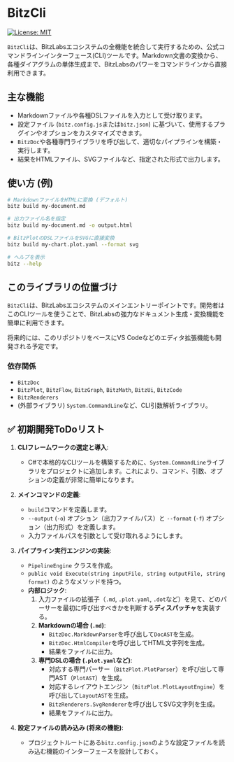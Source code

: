 # BitzCli

[![License: MIT](https://img.shields.io/badge/License-MIT-yellow.svg)](https://opensource.org/licenses/MIT)

`BitzCli`は、BitzLabsエコシステムの全機能を統合して実行するための、公式コマンドラインインターフェース(CLI)ツールです。Markdown文書の変換から、各種ダイアグラムの単体生成まで、BitzLabsのパワーをコマンドラインから直接利用できます。

## 主な機能

-   Markdownファイルや各種DSLファイルを入力として受け取ります。
-   設定ファイル (`bitz.config.js`または`bitz.json`) に基づいて、使用するプラグインやオプションをカスタマイズできます。
-   `BitzDoc`や各種専門ライブラリを呼び出して、適切なパイプラインを構築・実行します。
-   結果をHTMLファイル、SVGファイルなど、指定された形式で出力します。

## 使い方 (例)

```bash
# MarkdownファイルをHTMLに変換 (デフォルト)
bitz build my-document.md

# 出力ファイル名を指定
bitz build my-document.md -o output.html

# BitzPlotのDSLファイルをSVGに直接変換
bitz build my-chart.plot.yaml --format svg

# ヘルプを表示
bitz --help
```

## このライブラリの位置づけ

`BitzCli`は、BitzLabsエコシステムのメインエントリーポイントです。開発者はこのCLIツールを使うことで、BitzLabsの強力なドキュメント生成・変換機能を簡単に利用できます。

将来的には、このリポジトリをベースにVS Codeなどのエディタ拡張機能も開発される予定です。

### 依存関係

-   `BitzDoc`
-   `BitzPlot`, `BitzFlow`, `BitzGraph`, `BitzMath`, `BitzUi`, `BitzCode`
-   `BitzRenderers`
-   (外部ライブラリ) `System.CommandLine`など、CLI引数解析ライブラリ。

## **✅ 初期開発ToDoリスト**

1.  **CLIフレームワークの選定と導入**:
    *   C#で本格的なCLIツールを構築するために、`System.CommandLine`ライブラリをプロジェクトに追加します。これにより、コマンド、引数、オプションの定義が非常に簡単になります。

2.  **メインコマンドの定義**:
    *   `build`コマンドを定義します。
    *   `--output` (`-o`) オプション（出力ファイルパス）と `--format` (`-f`) オプション（出力形式）を定義します。
    *   入力ファイルパスを引数として受け取れるようにします。

3.  **パイプライン実行エンジンの実装**:
    *   `PipelineEngine` クラスを作成。
    *   `public void Execute(string inputFile, string outputFile, string format)` のようなメソッドを持つ。
    *   **内部ロジック**:
        1.  入力ファイルの拡張子（`.md`, `.plot.yaml`, `.dot`など）を見て、どのパーサーを最初に呼び出すべきかを判断する**ディスパッチャ**を実装する。
        2.  **Markdownの場合 (`.md`)**:
            *   `BitzDoc.MarkdownParser`を呼び出して`DocAST`を生成。
            *   `BitzDoc.HtmlCompiler`を呼び出してHTML文字列を生成。
            *   結果をファイルに出力。
        3.  **専門DSLの場合 (`.plot.yaml`など)**:
            *   対応する専門パーサー（`BitzPlot.PlotParser`）を呼び出して専門AST（`PlotAST`）を生成。
            *   対応するレイアウトエンジン（`BitzPlot.PlotLayoutEngine`）を呼び出して`LayoutAST`を生成。
            *   `BitzRenderers.SvgRenderer`を呼び出してSVG文字列を生成。
            *   結果をファイルに出力。

4.  **設定ファイルの読み込み (将来の機能)**:
    *   プロジェクトルートにある`bitz.config.json`のような設定ファイルを読み込む機能のインターフェースを設計しておく。

